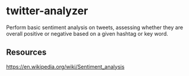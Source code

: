 # twitter-analyzer
Perform basic sentiment analysis on tweets, assessing whether they are overall positive or negative based on a given hashtag or key word.

## Resources
https://en.wikipedia.org/wiki/Sentiment_analysis
